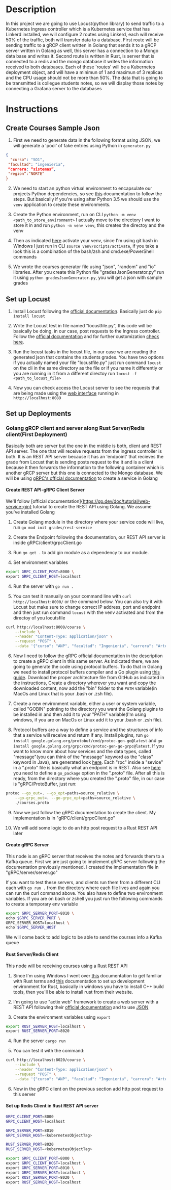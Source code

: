 # Description
In this project we are going to use Locust(python library) to send traffic to a Kubernetes Ingress controller which
is a Kubernetes service that has Linkerd installed, we will configure 2 routes using Linkerd, each will receive 50% 
of the traffic, both will transfer data to a database. First route will be sending traffic to a gRCP client written 
in Golang that sends it to a gRCP server written in Golang as well, this server has a connection to a Mongo data base
and writes it. Second route is written in Rust, is server that is connected to a redis and the mongo database it writes
the information received to both databases. Each of these 'routes' will be a Kubernetes deployment object, and will have
a minimun of 1 and maximun of 3 replicas and the CPU usage should not be more than 50%. The data that is going to be 
transmitted is collegue students notes, so we will display those notes by connecting a Grafana server to the databases 

# Instructions

## Create Courses Sample Json

1. First we need to generate data in the following format using JSON, we will generate a 'pool' of fake entries using Python in `generator.py`

```json
{
  "curso": "SO1",
 "facultad": "ingenieria",
 “carrera: “sistemas”,
 "region”:”NORTE”
}
```

2. We need to start an python virtual environment to encapsulate our projects Python dependencies, so see [this](https://docs.python.org/3/library/venv.html#creating-virtual-environments) documentation to follow the steps. But basically if you're using after Python 3.5
we should use the `venv` application to create these environments.

3. Create the Python environment, run on CLI `python -m venv <path_to_store_environment>` I actually move to the directory I want to store it in and run `python -m venv venv`, this creates the directoy and the venv

4. Then as indicated [here](https://docs.python.org/3/library/venv.html#how-venvs-work) activate your venv, since I'm using git bash in Windows I just run in CLI `source venv/scripts/activate`, if you take a look this is a combination of the bash/zsh and cmd.exe/PowerShell commands

5. We wrote the courses generator file using "json", "random" and "io" libraries. After you create this Python file "gradesJsonGenerator.py" run it using `python gradesJsonGenerator.py`, you will get a json with sample grades

## Set up Locust

1. Install Locust following the [official documentation](https://docs.locust.io/en/stable/installation.html). Basically just do `pip install locust`

2. Write the Locust test in file named "locustfile.py", this code will be basically be doing, in our case, post requests to the Ingress controller. Follow the [official documentation](https://docs.locust.a/en/stable/quickstart.html) and for further customization [check here](https://docs.locust.io/en/stable/writing-a-locustfile.html#). 

3. Run the locust tasks in the locust file, in our case we are reading the generated json that contains the students grades. You have two options if you actually named your file "locustfile.py" just run command `locust` on the cli in the same directory as the file or if you name it differently or you are running in it from a different directoy run `locust -f <path_to_locust_file>`

3. Now you can check access the Locust server to see the requests that are being made using the [web interface](https://docs.locust.io/en/stable/quickstart.html#locust-s-web-interface) running in `http://localhost:8089`

## Set up Deployments

### Golang gRCP client and server along Rust Server/Redis client(First Deployment)
Basically both are server but the one in the middle is both, client and REST API server. The one that will receive requests from the ingress controller is both. It is an REST API server because it has an 'endpoint' that recieves the grade from Locust that is sending posts request to the it and is a client because it then forwards the information to the following container which is another gRCP server but this one is connected to the Mongo database. We will be using [gRPC's official documentation](https://grpc.io/docs/languages/go/basics/) to create a service in Golang

#### Create REST API-gRPC Client Server
We'll follow [official documentation]{https://go.dev/doc/tutorial/web-service-gin} tutorial to create the REST API using Golang. We assume you've installed Golang

1. Create Golang module in the directory where your service code will live, run `go mod init grades/rest-service`

2. Create the Endpoint following the documentation, our REST API server is inside gRPC/client/grpcClient.go

3. Run `go get .` to add gin module as a dependency to our module.

3. Set environment variables
```bash
export GRPC_CLIENT_PORT=8000 \
export GRPC_CLIENT_HOST=localhost
```

4. Run the server with `go run .`

5. You can test it manually on your command line with `curl http://localhost:8000/` or the command below. You can also try it with Locust but make sure to change correct IP address, port and endpoint and then just run command `locust` with the venv activated and from the directoy of you locutsfile
```bash
curl http://localhost:8000/course \
    --include \
    --header "Content-Type: application/json" \
    --request "POST" \
    --data '{"curso": "ANP", "facultad": "Ingenieria", "carrera": "Arte", "region": "METROPOLITANA"}'
```

6. Now I need to follow the gRPC official documentation in the description to create a gRPC client in this same server. As indicated there, we are going to generate the code using protocol buffers. To do that in Golang we need to install protocol buffers compiler and a Go plugin using [this guide](https://grpc.io/docs/languages/go/quickstart/#prerequisites). Download the proper architecture file from GitHub as indicated in the instructions, Create a directory wherever you want and copy the downloaded content, now add the "bin" folder to the `PATH` variable(in MacOs and Linux that is your .bash or .zsh file). 

7. Create a new environment variable, either a user or system variable, called "GOBIN" pointing to the directory you want the Golang plugins to be installed in and then add it to your "PATH" variable(I'm using windows, if you are on MacOs or Linux add it to your .bash or .zsh file). 

8. Protocol buffers are a way to define a service and the structures of info that a service will receive and return if any. Install plugins, run `go install google.golang.org/protobuf/cmd/protoc-gen-go@latest` and `go install google.golang.org/grpc/cmd/protoc-gen-go-grpc@latest`. If you want to know more about how services and the data types, called "message"(you can think of the "message" keyword as the "class" keyword in Java), are generated look [here](https://protobuf.dev/programming-guides/proto3/). Each "rpc" inside a "sevice" in a ".proto" file is basically what an endpoint is in REST. Also see [here](https://protobuf.dev/reference/go/go-generated/#package) you need to define a `go_package` option in the ".proto" file. After all this is ready, from the directory where you created the ".proto" file, in our case is "gRPC/ProtoBuffer, just run:
```bash
protoc --go_out=. --go_opt=paths=source_relative \
    --go-grpc_out=. --go-grpc_opt=paths=source_relative \
    ./courses.proto
```

9. Now we just follow the gRPC documentation to create the client. My implementation is in "gRPC/client/grpcClient.go"

10. We will add some logic to do an http post request to a Rust REST API later

#### Create gRPC Server
This node is an gRPC server that receives the notes and forwards them to a Kafka queue. First we are just going to implement gRPC server following the documentation previously mentioned. I created the implementation file in "gRPC/server/server.go"

If you want to test these servers, and clients run them from a different CLI each with `go run .` from the directory where each file lives and again you can run the curl command above. You also have to define two environment variables. If you are on bash or zshell you just run the following commands to create a temporary env variable
```bash
export GRPC_SERVER_PORT=8010 \
echo $GRPC_SERVER_PORT \
GRPC_SERVER_HOST=localhost \
echo $GRPC_SERVER_HOST
```
We will come back to add logic to be able to send the courses info a Kafka queue

#### Rust Server/Redis Client
This node will be receiving courses using a Rust REST API

1. Since I'm using Windows I went over [this](https://learn.microsoft.com/en-us/windows/dev-environment/rust/overview#the-pieces-of-the-rust-development-toolsetecosystem) documentation to get familiar with Rust terms and [this](https://learn.microsoft.com/en-us/windows/dev-environment/rust/setup) documentation to set up development environment for Rust, basically in windows you have to install C++ build tools, then you'll be able to install rust from their website. 

2. I'm going to use "actix web" framework to create a web server with a REST API following their [official documentation](https://actix.rs/docs/getting-started/) and to use [JSON](https://actix.rs/docs/extractors#json)

3. Create the environment variables using `export`
```bash
export RUST_SERVER_HOST=localhost \
export RUST_SERVER_PORT=8020
```

4. Run the server `cargo run`

5. You can test it with the command:
```bash
curl http://localhost:8020/course \
    --include \
    --header "Content-Type: application/json" \
    --request "POST" \
    --data '{"curso": "ANP", "facultad": "Ingenieria", "carrera": "Arte", "region": "METROPOLITANA"}'
```

6. Now in the gRPC client on the previous section add http post request to this server

#### Set up Redis Client in Rust REST API server

```bash
GRPC_CLIENT_PORT=8000 
GRPC_CLIENT_HOST=localhost

GRPC_SERVER_PORT=8010
GRPC_SERVER_HOST=<kubernetesObjectTag>

RUST_SERVER_PORT=8020
RUST_SERVER_HOST=<kubernetesObjectTag>
```

```bash
export GRPC_CLIENT_PORT=8000 \
export GRPC_CLIENT_HOST=localhost \
export GRPC_SERVER_PORT=8010 \
export GRPC_SERVER_HOST=localhost \
export RUST_SERVER_PORT=8020 \
export RUST_SERVER_HOST=localhost
```